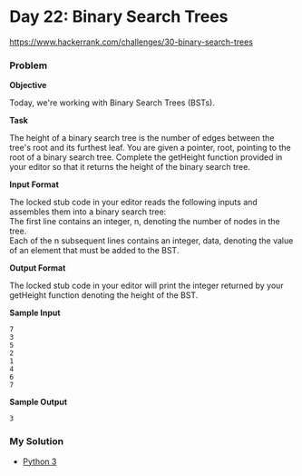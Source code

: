 # Day 22: Binary Search Trees

https://www.hackerrank.com/challenges/30-binary-search-trees

### Problem

**Objective**  

Today, we're working with Binary Search Trees (BSTs).

**Task**

The height of a binary search tree is the number of edges between the tree's root and its furthest leaf. You are given a pointer, root, pointing to the root of a binary search tree. Complete the getHeight function provided in your editor so that it returns the height of the binary search tree.

**Input Format**

The locked stub code in your editor reads the following inputs and assembles them into a binary search tree:  
The first line contains an integer, n, denoting the number of nodes in the tree.  
Each of the n subsequent lines contains an integer, data, denoting the value of an element that must be added to the BST.

**Output Format**

The locked stub code in your editor will print the integer returned by your getHeight function denoting the height of the BST.

**Sample Input**

```
7
3
5
2
1
4
6
7
```

**Sample Output**

```
3
```

### My Solution

- [Python 3](python3.py)